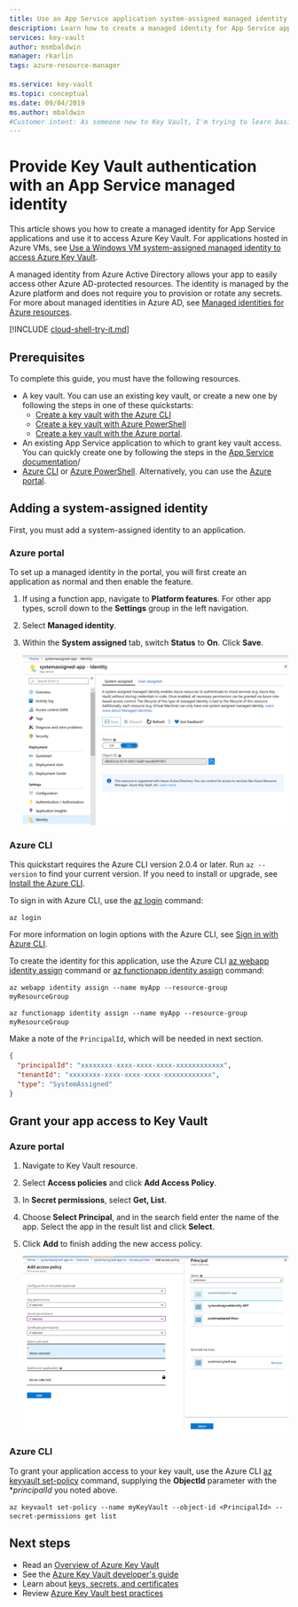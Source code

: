 ```yaml
---
title: Use an App Service application system-assigned managed identity to Access Azure Key Vault
description: Learn how to create a managed identity for App Service applications and how to use it to access Azure Key Vault
services: key-vault
author: msmbaldwin
manager: rkarlin
tags: azure-resource-manager

ms.service: key-vault
ms.topic: conceptual
ms.date: 09/04/2019
ms.author: mbaldwin
#Customer intent: As someone new to Key Vault, I'm trying to learn basic concepts that can help me understand Key Vault documentation.
---
```

# Provide Key Vault authentication with an App Service managed identity 

This article shows you how to create a managed identity for App Service applications and use it to access Azure Key Vault. For applications hosted in Azure VMs, see [Use a Windows VM system-assigned managed identity to access Azure Key Vault](../active-directory/managed-identities-azure-resources/tutorial-windows-vm-access-nonaad.md).

A managed identity from Azure Active Directory allows your app to easily access other Azure AD-protected resources. The identity is managed by the Azure platform and does not require you to provision or rotate any secrets. For more about managed identities in Azure AD, see [Managed identities for Azure resources](../active-directory/managed-identities-azure-resources/overview.md). 

[!INCLUDE [cloud-shell-try-it.md](../../includes/cloud-shell-try-it.md)]

## Prerequisites 

To complete this guide, you must have the following resources. 

- A key vault. You can use an existing key vault, or create a new one by following the steps in one of these quickstarts:
   - [Create a key vault with the Azure CLI](quick-create-cli.md)
   - [Create a key vault with Azure PowerShell](quick-create-powershell.md)
   - [Create a key vault with the Azure portal](quick-create-portal.md).
- An existing App Service application to which to grant key vault access. You can quickly create one by following the steps in the [App Service documentation](../app-service/overview.md)/
- [Azure CLI](/cli/azure/install-azure-cli?view=azure-cli-latest) or [Azure PowerShell](/powershell/azure/overview). Alternatively, you can use the [Azure portal](http://portal.azure.com).


## Adding a system-assigned identity 

First, you must add a system-assigned identity to an application. 
 
### Azure portal 

To set up a managed identity in the portal, you will first create an application as normal and then enable the feature. 

1. If using a function app, navigate to **Platform features**. For other app types, scroll down to the **Settings** group in the left navigation. 

1. Select **Managed identity**. 

1. Within the **System assigned** tab, switch **Status** to **On**. Click **Save**. 

	![](./media/managed-identity-system-assigned.png)

### Azure CLI

This quickstart requires the Azure CLI version 2.0.4 or later. Run `az --version` to find your current version. If you need to install or upgrade, see [Install the Azure CLI](/cli/azure/install-azure-cli?view=azure-cli-latest). 

To sign in with Azure CLI, use the [az login](/cli/azure/reference-index?view=azure-cli-latest#az-login) command:

```azurecli-interactive
az login
```

For more information on login options with the Azure CLI, see [Sign in with Azure CLI](/cli/azure/authenticate-azure-cli?view=azure-cli-latest). 

To create the identity for this application, use the Azure CLI [az webapp identity assign](/cli/azure/webapp/identity?view=azure-cli-latest#az-webapp-identity-assign) command or [az functionapp identity assign](/cli/azure/functionapp/identity?view=azure-cli-latest#az-functionapp-identity-assign) command:


```azurecli-interactive
az webapp identity assign --name myApp --resource-group myResourceGroup
```

```azurecli-interactive
az functionapp identity assign --name myApp --resource-group myResourceGroup
```

Make a note of the `PrincipalId`, which will be needed in next section.

```json
{
  "principalId": "xxxxxxxx-xxxx-xxxx-xxxx-xxxxxxxxxxxx",
  "tenantId": "xxxxxxxx-xxxx-xxxx-xxxx-xxxxxxxxxxxx",
  "type": "SystemAssigned"
}
```
## Grant your app access to Key Vault 

### Azure portal

1.	Navigate to Key Vault resource. 

1.	Select **Access policies** and click **Add Access Policy**. 

1.	In **Secret permissions**, select **Get, List**. 

1.	Choose **Select Principal**, and in the search field enter the name of the app.  Select the app in the result list and click **Select**. 

1.	Click **Add** to finish adding the new access policy.

	![](./media/managed-identity-access-policy.png)

### Azure CLI

To grant your application access to your key vault, use the Azure CLI [az keyvault set-policy](/cli/azure/keyvault?view=azure-cli-latest#az-keyvault-set-policy) command, supplying the **ObjectId** parameter with the **principalId* you noted above.

```azurecli-interactive
az keyvault set-policy --name myKeyVault --object-id <PrincipalId> --secret-permissions get list 
```

## Next steps

- Read an [Overview of Azure Key Vault](key-vault-overview.md)
- See the [Azure Key Vault developer's guide](key-vault-developers-guide.md)
- Learn about [keys, secrets, and certificates](about-keys-secrets-and-certificates.md)
- Review [Azure Key Vault best practices](key-vault-best-practices.md)

